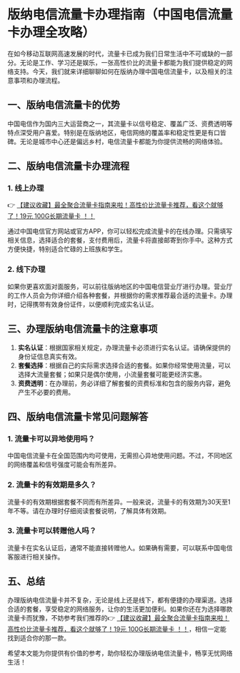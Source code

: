 # 版纳电信流量卡办理指南（中国电信流量卡办理全攻略）

在如今移动互联网高速发展的时代，流量卡已成为我们日常生活中不可或缺的一部分。无论是工作、学习还是娱乐，一张高性价比的流量卡都能为我们提供稳定的网络支持。今天，我们就来详细聊聊如何在版纳办理中国电信流量卡，以及相关的注意事项和办理流程。

## 一、版纳电信流量卡的优势

中国电信作为国内三大运营商之一，其流量卡以信号稳定、覆盖广泛、资费透明等特点深受用户喜爱。特别是在版纳地区，电信网络的覆盖率和稳定性更是有口皆碑。无论是城市中心还是偏远乡村，电信流量卡都能为你提供流畅的网络体验。

## 二、版纳电信流量卡办理流程

### 1. 线上办理

👉 [【建议收藏】最全聚合流量卡指南来啦！高性价比流量卡推荐，看这个就够了！19元 100G长期流量卡 ！！](https://bit.ly/Liuliangka)

通过中国电信官方网站或官方APP，你可以轻松完成流量卡的在线办理。只需填写相关信息，选择适合的套餐，支付费用后，流量卡将直接邮寄到你手中。这种方式方便快捷，特别适合忙碌的上班族和学生。

### 2. 线下办理

如果你更喜欢面对面服务，可以前往版纳地区的中国电信营业厅进行办理。营业厅的工作人员会为你详细介绍各种套餐，并根据你的需求推荐最合适的流量卡。办理时，记得携带有效身份证件，以便顺利完成实名认证。

## 三、办理版纳电信流量卡的注意事项

1. **实名认证**：根据国家相关规定，办理流量卡必须进行实名认证。请确保提供的身份证信息真实有效。
2. **套餐选择**：根据自己的实际需求选择合适的套餐。如果你经常使用流量，可以选择大流量套餐；如果只是偶尔使用，小流量套餐可能更经济实惠。
3. **资费透明**：在办理前，务必详细了解套餐的资费标准和包含的服务内容，避免产生不必要的费用。

## 四、版纳电信流量卡常见问题解答

### 1. 流量卡可以异地使用吗？

中国电信流量卡在全国范围内均可使用，无需担心异地使用问题。不过，不同地区的网络覆盖和信号强度可能会有所差异。

### 2. 流量卡的有效期是多久？

流量卡的有效期根据套餐不同而有所差异。一般来说，流量卡的有效期为30天至1年不等。请在办理时仔细阅读套餐说明，了解具体有效期。

### 3. 流量卡可以转赠他人吗？

流量卡在实名认证后，通常不能直接转赠他人。如果确有需要，可以联系中国电信客服进行相关操作。

## 五、总结

办理版纳电信流量卡并不复杂，无论是线上还是线下，都有便捷的办理渠道。选择合适的套餐，享受稳定的网络服务，让你的生活更加便利。如果你还在为选择哪款流量卡而犹豫，不妨参考我们推荐的👉 [【建议收藏】最全聚合流量卡指南来啦！高性价比流量卡推荐，看这个就够了！19元 100G长期流量卡 ！！](https://bit.ly/Liuliangka)，相信一定能找到适合你的那一款。

希望本文能为你提供有价值的参考，助你轻松办理版纳电信流量卡，畅享无忧网络生活！